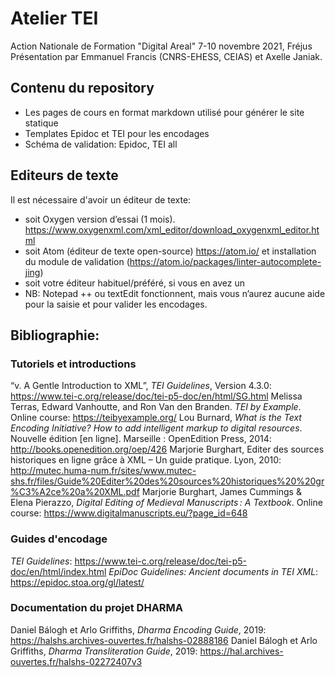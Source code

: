 # Atelier TEI
Action Nationale de Formation "Digital Areal" 7-10 novembre 2021, Fréjus  
Présentation par Emmanuel Francis (CNRS-EHESS, CEIAS) et Axelle Janiak.

## Contenu du repository
- Les pages de cours en format markdown utilisé pour générer le site statique
- Templates Epidoc et TEI pour les encodages
- Schéma de validation: Epidoc, TEI all


## Editeurs de texte
Il est nécessaire d'avoir un éditeur de texte:
- soit Oxygen version d’essai (1 mois). https://www.oxygenxml.com/xml_editor/download_oxygenxml_editor.html
- soit Atom (éditeur de texte open-source) https://atom.io/ et installation du module de validation (https://atom.io/packages/linter-autocomplete-jing)
- soit votre éditeur habituel/préféré, si vous en avez un
- NB: Notepad ++ ou textEdit fonctionnent, mais vous n’aurez aucune aide pour la saisie et pour valider les encodages.

## Bibliographie:
### Tutoriels et introductions
“v. A Gentle Introduction to XML”, *TEI Guidelines*, Version 4.3.0: https://www.tei-c.org/release/doc/tei-p5-doc/en/html/SG.html
Melissa Terras, Edward Vanhoutte, and Ron Van den Branden. *TEI by Example*. Online course: https://teibyexample.org/
Lou  Burnard, *What is the Text Encoding Initiative? How to add intelligent markup to digital resources*. Nouvelle édition [en ligne]. Marseille : OpenEdition Press, 2014: http://books.openedition.org/oep/426
Marjorie Burghart, Editer des sources historiques en ligne grâce à XML – Un guide pratique. Lyon, 2010: http://mutec.huma-num.fr/sites/www.mutec-shs.fr/files/Guide%20Editer%20des%20sources%20historiques%20%20gr%C3%A2ce%20a%20XML.pdf
Marjorie Burghart, James Cummings & Elena Pierazzo, *Digital Editing of Medieval Manuscripts : A Textbook*. Online course: https://www.digitalmanuscripts.eu/?page_id=648

### Guides d'encodage
*TEI Guidelines*: https://www.tei-c.org/release/doc/tei-p5-doc/en/html/index.html
*EpiDoc Guidelines: Ancient documents in TEI XML*: https://epidoc.stoa.org/gl/latest/

### Documentation du projet DHARMA
Daniel Bálogh et Arlo Griffiths, *Dharma Encoding Guide*, 2019: https://halshs.archives-ouvertes.fr/halshs-02888186
Daniel Bálogh et Arlo Griffiths, *Dharma Transliteration Guide*, 2019:  https://hal.archives-ouvertes.fr/halshs-02272407v3
